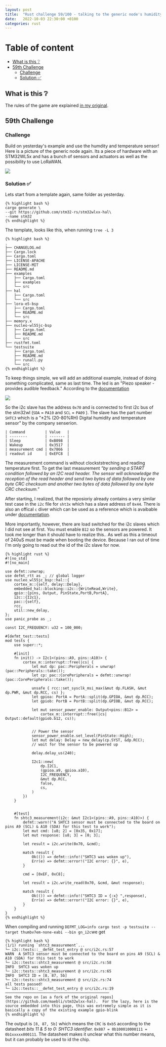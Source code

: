```yaml
---
layout: post
title:  "Rust challenge 59/100 - talking to the generic node's humidity and temperature sensore"
date:   2022-10-03 22:30:00 +0100
categories: rust
---
```



#  Table of content
<!-- MarkdownTOC autolink="true" -->

- [What is this :grey_question:](#what-is-this-grey_question)
- [59th Challenge](#59th-challenge)
    - [Challenge](#challenge)
    - [Solution :white_check_mark:](#solution-white_check_mark)

<!-- /MarkdownTOC -->

## What is this :grey_question: 

The rules of the game are explained [in my original](https://maebli.github.io/rust/2021/10/18/100rust.html). 

## 59th Challenge
### Challenge

Build on yesterday's example and use the humdity and temperature sensor! 
Here is a picture of the generic node again. Its a piece of hardware with an STM32WL5x and has a bunch of sensors and actuators
as well as the possibility to use LoRaWAN.

![](/assets/img/genericnode.png)

### Solution :white_check_mark:

Lets start from a template again, same folder as yesterday. 

    {% highlight bash %}
    cargo generate \
    --git https://github.com/stm32-rs/stm32wlxx-hal\
    --name stm32
    {% endhighlight %}

The template, looks like this, when running `tree -L 3`

    {% highlight bash %}
    .
    ├── CHANGELOG.md
    ├── Cargo.lock
    ├── Cargo.toml
    ├── LICENSE-APACHE
    ├── LICENSE-MIT
    ├── README.md
    ├── examples
    │   ├── Cargo.toml
    │   ├── examples
    │   └── src
    ├── hal
    │   ├── Cargo.toml
    │   └── src
    ├── lora-e5-bsp
    │   ├── Cargo.toml
    │   ├── README.md
    │   └── src
    ├── memory.x
    ├── nucleo-wl55jc-bsp
    │   ├── Cargo.toml
    │   ├── README.md
    │   └── src
    ├── rustfmt.toml
    └── testsuite
        ├── Cargo.toml
        ├── README.md
        ├── runall.py
        └── src
    {% endhighlight %}


To keep things simple, we will add an additional example, instead of doing something complicated, same as last time. The led is an "Piezo speaker - provides audible feedback." According to the [documentation](https://www.genericnode.com/docs/sensor-edition/hardware/se-board/)

![](/assets/img/humiditiytempi2cslave.png)

So the i2c slave has the address `0x70` and is connected to first i2c bus of the stm32wl (`SDA` = `PA10` and `SCL` = `PA09` ). The slave has the part number `SHTC3` which is a "±2% (20-80%RH) Digital humidity and temperature sensor" by the company senserion. 

    | Command         | Value   |
    | --------        | ------- |
    | Sleep           | 0xB098  |
    | Wakeup          | 0x3517  |
    | measurement cmd | 0x7866  |
    | readout id      | 0xEFC8  |


The measurement command is without clockststreching and reading temperature first. To get the last measurement *"by sending a START condition followed by an I2C read header. The sensor will acknowledge the reception of the read header and send two bytes of data followed by one byte CRC checksum and another two bytes of data followed by one byte CRC checksum."*

After starting, I realized, that the reposioriy already contains a very similar test case in the `i2c` file for `sht3x` which has a slave address of `0x44`. There is also an offical `c` diver which can be used as a reference which is avaibable under [documentation](https://github.com/Sensirion/embedded-sht). 

More importantly, however, there are load switched for the i2c slaves which I did not see at first. You must enable `B12` so the sensors are powered. It took me longer than it should have to realize this.. As well as this a timeout of 240uS must be made when booting the device. Because I ran out of time I'm only going to read out the id of the i2c slave for now. 


    {% highlight rust %}
    #![no_std]
    #![no_main]

    use defmt::unwrap;
    use defmt_rtt as _; // global logger
    use nucleo_wl55jc_bsp::hal::{
        cortex_m::{self, delay::Delay},
        embedded_hal::blocking::i2c::{WriteRead,Write},
        gpio::{pins, Output, PinState,PortB,PortA},
        i2c::{I2c1},
        pac::{self},
        rcc,
        util::new_delay,
    };
    use panic_probe as _;

    const I2C_FREQUENCY: u32 = 100_000;

    #[defmt_test::tests]
    mod tests {
        use super::*;

        #[init]
        fn init() -> I2c1<(pins::A9, pins::A10)> {
            cortex_m::interrupt::free(|cs| {
                let mut dp: pac::Peripherals = unwrap!(pac::Peripherals::take());
                let cp: pac::CorePeripherals = defmt::unwrap!(pac::CorePeripherals::take());

                unsafe { rcc::set_sysclk_msi_max(&mut dp.FLASH, &mut dp.PWR, &mut dp.RCC, cs) };
                let gpioa: PortA = PortA::split(dp.GPIOA, &mut dp.RCC);
                let gpiob: PortB = PortB::split(dp.GPIOB, &mut dp.RCC);
     
                let mut sensor_power_enable: Output<pins::B12> =
                    cortex_m::interrupt::free(|cs| Output::default(gpiob.b12, cs));


                // Power the sensor
                sensor_power_enable.set_level(PinState::High);
                let mut delay: Delay = new_delay(cp.SYST, &dp.RCC);
                // wait for the sensor to be powered up

                delay.delay_us(240);

                I2c1::new(
                    dp.I2C1,
                    (gpioa.a9, gpioa.a10),
                    I2C_FREQUENCY,
                    &mut dp.RCC,
                    false,
                    cs,
                )
            })
        }


        #[test]
        fn shtc3_measurement(i2c: &mut I2c1<(pins::A9, pins::A10)>) {
            defmt::warn!("A SHTC3 sensor must be connected to the board on pins A9 (SCL) & A10 (SDA) for this test to work");
            let mut cmd: [u8; 2] = [0x35, 0x17];
            let mut response: [u8; 3] = [0; 3];

            let result = i2c.write(0x70, &cmd);

            match result {
                Ok(()) => defmt::info!("SHTC3 was woken up"),
                Err(e) => defmt::error!("I2C error: {}", e),
            }

            cmd = [0xEF, 0xC8];

            let result = i2c.write_read(0x70, &cmd, &mut response);

            match result {
                Ok(()) => defmt::info!("SHTC3 ID = {:x} ",response),
                Err(e) => defmt::error!("I2C error: {}", e),
            }
        }
    }
    {% endhighlight %}

When compiling and running `DEFMT_LOG=info cargo test -p testsuite --target thumbv7em-none-eabi --bin gn_i2c`we get 


    {% highlight bash %}
    (1/1) running `shtc3_measurement`...
    └─ i2c::tests::__defmt_test_entry @ src/i2c.rs:57
    WARN  A SHTC3 sensor must be connected to the board on pins A9 (SCL) & A10 (SDA) for this test to work
    └─ i2c::tests::shtc3_measurement @ src/i2c.rs:58
    INFO  SHTC3 was woken up
    └─ i2c::tests::shtc3_measurement @ src/i2c.rs:65
    INFO  SHTC3 ID = [8, 87, 5b] 
    └─ i2c::tests::shtc3_measurement @ src/i2c.rs:74
    all tests passed!
    └─ i2c::tests::__defmt_test_entry @ src/i2c.rs:19
    ───────────────────────────────────────────────
    See the repo on [as a fork of the original repos](https://github.com/maebli/stm32wlxx-hal).  For the lazy, here is the source embedded into this page, this was extremely simple as it is basically a copy of the existing example gpio-blink
    {% endhighlight %}


The output is `[8, 87, 5b]` which means the `CRC` is `0xb5` according to the datasheet *bits 11 & 5 to 0: SHTC3 identifier.* `0x887 = 0b100010000111 = 0b1xxxxx000111`. The datasheet makes it unclear what this number means, but it can probably be used to id the chip.